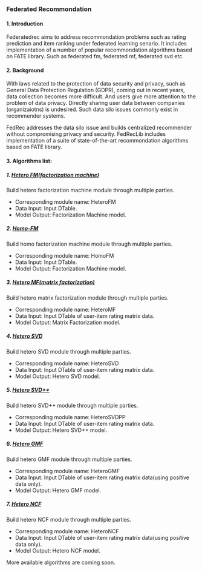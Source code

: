 ### Federated Recommondation

#### 1. Introduction

Federatedrec aims to address recommondation problems such as rating prediction and item ranking under federated learning senario. It includes implementation of a number of popular recommondation algorithms based on FATE library. Such as federated fm, federated mf, federated svd etc.

#### 2. Background

With laws related to the protection of data security and privacy, such as General Data Protection Regulation (GDPR), coming out in recent years, data collection becomes more difficult. And users give more attention to the problem of data privacy. Directly sharing user data between companies (organizaiotns) is undesired. Such data silo issues commonly exist in recommender systems.

FedRec addresses the data silo issue and builds centralized recommender without compromising privacy and security. FedRecLib includes implementation of a suite of state-of-the-art recommondation algorithms based on FATE library.

#### 3. Algorithms list:

##### 1. [Hetero FM(factorization machine)](./factorization_machine/README.md)
Build hetero factorization machine module through multiple parties.

- Corresponding module name: HeteroFM
- Data Input: Input DTable.
- Model Output: Factorization Machine model.

##### 2. [Homo-FM](./factorization_machine/README.md)
Build homo factorization machine module through multiple parties.

- Corresponding module name: HomoFM
- Data Input: Input DTable.
- Model Output: Factorization Machine model.

##### 3. [Hetero MF(matrix factorization)](./matrix_factorization/README.md)
Build hetero matrix factorization module through multiple parties.

- Corresponding module name: HeteroMF
- Data Input: Input DTable of user-item rating matrix data.
- Model Output: Matrix Factorization model.


##### 4. [Hetero SVD](./svd/README.md)
Build hetero SVD module through multiple parties.

- Corresponding module name: HeteroSVD
- Data Input: Input DTable of user-item rating matrix data.
- Model Output: Hetero SVD model.


##### 5. [Hetero SVD++](./svdpp/README.md)
Build hetero SVD++ module through multiple parties.

- Corresponding module name: HeteroSVDPP
- Data Input: Input DTable of user-item rating matrix data.
- Model Output: Hetero SVD++ model.

##### 6. [Hetero GMF](./general_mf/README.md)
Build hetero GMF module through multiple parties.

- Corresponding module name: HeteroGMF
- Data Input: Input DTable of user-item rating matrix data(using positive data only).
- Model Output: Hetero GMF model.

##### 7. [Hetero NCF](./neural_cf/README.md)
Build hetero NCF module through multiple parties.

- Corresponding module name: HeteroNCF
- Data Input: Input DTable of user-item rating matrix data(using positive data only).
- Model Output: Hetero NCF model.

More available algorithms are coming soon.
